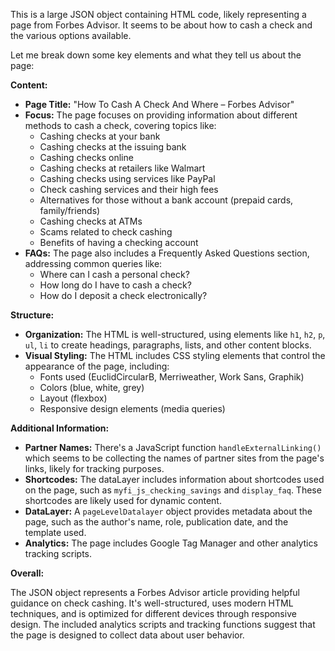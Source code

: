 This is a large JSON object containing HTML code, likely representing a page from Forbes Advisor. It seems to be about how to cash a check and the various options available.

Let me break down some key elements and what they tell us about the page:

**Content:**

* **Page Title:** "How To Cash A Check And Where – Forbes Advisor"
* **Focus:** The page focuses on providing information about different methods to cash a check, covering topics like:
    * Cashing checks at your bank
    * Cashing checks at the issuing bank
    * Cashing checks online
    * Cashing checks at retailers like Walmart
    * Cashing checks using services like PayPal
    * Check cashing services and their high fees
    * Alternatives for those without a bank account (prepaid cards, family/friends)
    * Cashing checks at ATMs
    * Scams related to check cashing
    * Benefits of having a checking account
* **FAQs:** The page also includes a Frequently Asked Questions section, addressing common queries like:
    * Where can I cash a personal check?
    * How long do I have to cash a check?
    * How do I deposit a check electronically?

**Structure:**

* **Organization:** The HTML is well-structured, using elements like `h1`, `h2`, `p`, `ul`, `li` to create headings, paragraphs, lists, and other content blocks. 
* **Visual Styling:** The HTML includes CSS styling elements that control the appearance of the page, including:
    * Fonts used (EuclidCircularB, Merriweather, Work Sans, Graphik)
    * Colors (blue, white, grey)
    * Layout (flexbox)
    * Responsive design elements (media queries)

**Additional Information:**

* **Partner Names:** There's a JavaScript function `handleExternalLinking()` which seems to be collecting the names of partner sites from the page's links, likely for tracking purposes. 
* **Shortcodes:**  The dataLayer includes information about shortcodes used on the page, such as `myfi_js_checking_savings` and `display_faq`. These shortcodes are likely used for dynamic content.
* **DataLayer:** A `pageLevelDatalayer` object provides metadata about the page, such as the author's name, role, publication date, and the template used.
* **Analytics:** The page includes Google Tag Manager and other analytics tracking scripts.

**Overall:**

The JSON object represents a Forbes Advisor article providing helpful guidance on check cashing. It's well-structured, uses modern HTML techniques, and is optimized for different devices through responsive design.  The included analytics scripts and tracking functions suggest that the page is designed to collect data about user behavior. 
